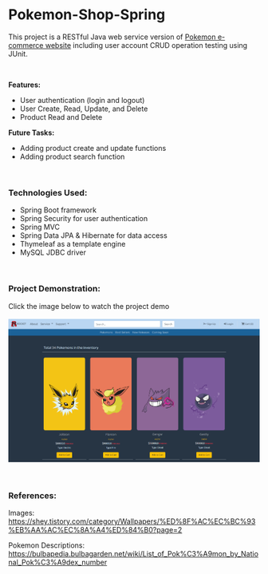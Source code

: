 # Pokemon-Shop-Spring
This project is a RESTful Java web service version of [Pokemon e-commerce website](https://github.com/wontaekoh/Pokemon-Shop)
including user account CRUD operation testing using JUnit.


<br>

**Features:**
- User authentication (login and logout)
- User Create, Read, Update, and Delete
- Product Read and Delete

**Future Tasks:**
- Adding product create and update functions
- Adding product search function

<br>

### Technologies Used:
- Spring Boot framework
- Spring Security for user authentication
- Spring MVC
- Spring Data JPA & Hibernate for data access
- Thymeleaf as a template engine
- MySQL JDBC driver

<br>

### Project Demonstration: 
Click the image below to watch the project demo
<br><br>
[<img src="demo-images/Project-poster.png" width="600"/>](https://youtu.be/MyX94dwdLTw "Click to Watch!")



<br>

### References:
Images: https://shey.tistory.com/category/Wallpapers/%ED%8F%AC%EC%BC%93%EB%AA%AC%EC%8A%A4%ED%84%B0?page=2

Pokemon Descriptions: https://bulbapedia.bulbagarden.net/wiki/List_of_Pok%C3%A9mon_by_National_Pok%C3%A9dex_number
